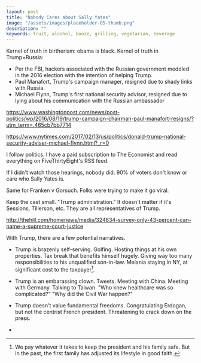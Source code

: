 ```yaml
---
layout: post
title: "Nobody Cares about Sally Yates"
image: "/assets/images/placeholder-05-thumb.png"
description: ""
keywords: fruit, alcohol, booze, grilling, vegetarian, beverage
---
```






<script type="text/javascript" src="https://ssl.gstatic.com/trends_nrtr/981_RC01/embed_loader.js"></script> <script type="text/javascript"> trends.embed.renderExploreWidget("TIMESERIES", {"comparisonItem":[{"keyword":"trump russia","geo":"","time":"2008-01-01 2017-05-10"},{"keyword":"obama birth certificate","geo":"","time":"2008-01-01 2017-05-10"}],"category":0,"property":""}, {"exploreQuery":"date=2008-01-01%202017-05-10&q=trump%20russia,obama%20birth%20certificate","guestPath":"https://trends.google.com:443/trends/embed/"}); </script>



Kernel of truth in birtherism: obama is black.
Kernel of truth in Trump+Russia:

- Per the FBI, hackers associated with the Russian government meddled in the 2016 election with the intention of helping Trump.
- Paul Manafort, Trump's campaign manager, resigned due to shady links with Russia.
- Michael Flynn, Trump's first national security advisor, resigned due to lying about his communication with the Russian ambassador



https://www.washingtonpost.com/news/post-politics/wp/2016/08/19/trump-campaign-chairman-paul-manafort-resigns/?utm_term=.465cb7bb7714

https://www.nytimes.com/2017/02/13/us/politics/donald-trump-national-security-adviser-michael-flynn.html?_r=0

I follow politics. I have a paid subscription to The Economist and read everything on FiveThirtyEight's RSS feed.

If I didn't watch those hearings, nobody did. 90% of voters don't know or care who Sally Yates is.


Same for Franken v Gorsuch. Folks were trying to make it go viral.


Keep the cast small. "Trump administration." It doesn't matter if it's Sessions, Tillerson, etc. They are all representatives of Trump.


http://thehill.com/homenews/media/324834-survey-only-43-percent-can-name-a-supreme-court-justice


With Trump, there are a few potential narratives.

- Trump is brazenly self-serving. Golfing. Hosting things at his own properties. Tax break that benefits himself hugely. Giving way too many responsibilities to his unqualified son-in-law. Melania staying in NY, at significant cost to the taxpayer[^1].

- Trump is an embarassing clown. Tweets. Meeting with China. Meeting with Germany. Talking to Taiwan. "Who knew healthcare was so complicated?" "Why did the Civil War happen?"

- Trump doesn't value fundamental freedoms. Congratulating Erdogan, but not the centrist French president. Threatening to crack down on the press.

-


[^1]: We pay whatever it takes to keep the president and his family safe. But in the past, the first family has adjusted its lifestyle in good faith.
